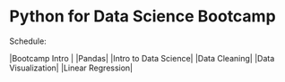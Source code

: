 # Python for Data Science Bootcamp

Schedule:

|Bootcamp Intro |
|Pandas|
|Intro to Data Science|
|Data Cleaning|
|Data Visualization|
|Linear Regression|

